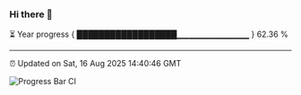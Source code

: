 ### Hi there 👋

⏳ Year progress { ██████████████████▁▁▁▁▁▁▁▁▁▁▁▁ } 62.36 %

---

⏰ Updated on Sat, 16 Aug 2025 14:40:46 GMT

![Progress Bar CI](https://github.com/IshwaranRudhara/GIT-ACTION/workflows/Progress%20Bar%20CI/badge.svg)
